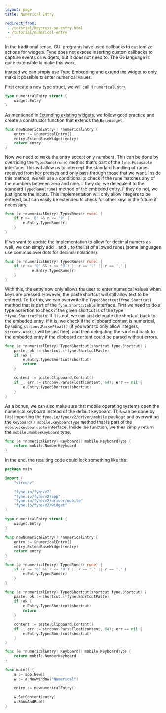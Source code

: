 ```yaml
---
layout: page
title: Numerical Entry

redirect_from:
 - /tutorial/keypress-on-entry.html
 - /tutorial/numerical-entry
---
```


In the traditional sense, GUI programs have used callbacks to customize actions for widgets. Fyne does not expose inserting custom callbacks to capture events on widgets, but it does not need to. The Go language is quite extensible to make this work.

Instead we can simply use Type Embedding and extend the widget to only make it possible to enter numerical values.

First create a new type struct, we will call it `numericalEntry`.

```go
type numericalEntry struct {
    widget.Entry
}
```

As mentioned in [Extending existing widgets](https://developer.fyne.io/tutorial/extending-widgets), we follow good practice and create a constructor function that extends the `BaseWidget`.

```go
func newNumericalEntry() *numericalEntry {
    entry := &numericalEntry{}
    entry.ExtendBaseWidget(entry)
    return entry
}
```

Now we need to make the entry accept only numbers. This can be done by overriding the `TypedRune(rune)` method that's part of the `fyne.Focusable` interface.
This will allow us to intercept the standard handling of runes received from key presses and only pass through those that we want.
Inside this method, we will use a conditional to check if the rune matches any of the numbers between zero and nine. If they do, we delegate it to the standard `TypedRune(rune)` method of the embeded entry. If they do not, we just ignore the inputs.
This implementation will only allow integers to be entered, but can easily be extended to check for other keys in the future if necessary.

```go
func (e *numericalEntry) TypedRune(r rune) {
	if r >= '0' && r <= '9' {
		e.Entry.TypedRune(r)
	}
}
```

If we want to update the implementation to allow for decimal numers as well, we can simply add `.` and `,` to the list of allowed runes (some languages use commas over dots for decimal notations).

```go
func (e *numericalEntry) TypedRune(r rune) {
	if (r >= '0' && r <= '9') || r == '.' || r == ',' {
			e.Entry.TypedRune(r)
	}
}
```

With this, the entry now only allows the user to enter numerical values when keys are pressed. However, the paste shortcut will still allow text to be entered.
To fix this, we can overwrite the `TypedShortcut(fyne.Shortcut)` method that is part of the `fyne.Shortcutable` interface.
First we need to do a type assertion to check if the given shortcut is of the type `*fyne.ShortcutPaste`. If it is not, we can just delegate the shortcut back to the embeded entry.
If it is, we check if the clipboard content is numerical, by using `strconv.ParseFloat()` (if you want to only allow integers, `strconv.Atoi()` will be just fine), and then delegating the shortcut back to the embeded entry if the clipboard content could be parsed without errors.

```go
func (e *numericalEntry) TypedShortcut(shortcut fyne.Shortcut) {
	paste, ok := shortcut.(*fyne.ShortcutPaste)
	if !ok {
		e.Entry.TypedShortcut(shortcut)
		return
	}

	content := paste.Clipboard.Content()
	if _, err := strconv.ParseFloat(content, 64); err == nil {
		e.Entry.TypedShortcut(shortcut)
	}
}
```

As a bonus, we can also make sure that mobile operating systems open the numerical keyboard instead of the default keyboard. This can be done by first importing the `fyne.io/fyne/v2/driver/mobile` package and overwriting the `Keyboard() mobile.KeyboardType` method that is part of the `m̀obile.Keyboardable` interface. Inside the function, we then simply return the `mobile.NumberKeyboard` type.

```go
func (e *numericalEntry) Keyboard() mobile.KeyboardType {
	return mobile.NumberKeyboard
}
```

In the end, the resulting code could look something like this:

```go
package main

import (
	"strconv"

	"fyne.io/fyne/v2"
	"fyne.io/fyne/v2/app"
	"fyne.io/fyne/v2/driver/mobile"
	"fyne.io/fyne/v2/widget"
)

type numericalEntry struct {
	widget.Entry
}

func newNumericalEntry() *numericalEntry {
	entry := &numericalEntry{}
	entry.ExtendBaseWidget(entry)
	return entry
}

func (e *numericalEntry) TypedRune(r rune) {
	if (r >= '0' && r <= '9') || r == '.' || r == ',' {
		e.Entry.TypedRune(r)
	}
}

func (e *numericalEntry) TypedShortcut(shortcut fyne.Shortcut) {
	paste, ok := shortcut.(*fyne.ShortcutPaste)
	if !ok {
		e.Entry.TypedShortcut(shortcut)
		return
	}

	content := paste.Clipboard.Content()
	if _, err := strconv.ParseFloat(content, 64); err == nil {
		e.Entry.TypedShortcut(shortcut)
	}
}

func (e *numericalEntry) Keyboard() mobile.KeyboardType {
	return mobile.NumberKeyboard
}

func main() {
	a := app.New()
	w := a.NewWindow("Numerical")

	entry := newNumericalEntry()

	w.SetContent(entry)
	w.ShowAndRun()
}
```
